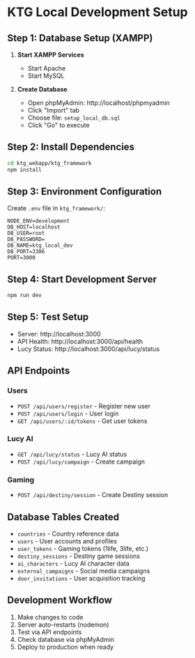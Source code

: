 # KTG Local Development Setup

## Step 1: Database Setup (XAMPP)

1. **Start XAMPP Services**
   - Start Apache
   - Start MySQL

2. **Create Database**
   - Open phpMyAdmin: http://localhost/phpmyadmin
   - Click "Import" tab
   - Choose file: `setup_local_db.sql`
   - Click "Go" to execute

## Step 2: Install Dependencies

```bash
cd ktg_webapp/ktg_framework
npm install
```

## Step 3: Environment Configuration

Create `.env` file in `ktg_framework/`:
```
NODE_ENV=development
DB_HOST=localhost
DB_USER=root
DB_PASSWORD=
DB_NAME=ktg_local_dev
DB_PORT=3306
PORT=3000
```

## Step 4: Start Development Server

```bash
npm run dev
```

## Step 5: Test Setup

- Server: http://localhost:3000
- API Health: http://localhost:3000/api/health
- Lucy Status: http://localhost:3000/api/lucy/status

## API Endpoints

### Users
- `POST /api/users/register` - Register new user
- `POST /api/users/login` - User login
- `GET /api/users/:id/tokens` - Get user tokens

### Lucy AI
- `GET /api/lucy/status` - Lucy AI status
- `POST /api/lucy/campaign` - Create campaign

### Gaming
- `POST /api/destiny/session` - Create Destiny session

## Database Tables Created

- `countries` - Country reference data
- `users` - User accounts and profiles
- `user_tokens` - Gaming tokens (1life, 3life, etc.)
- `destiny_sessions` - Destiny game sessions
- `ai_characters` - Lucy AI character data
- `external_campaigns` - Social media campaigns
- `door_invitations` - User acquisition tracking

## Development Workflow

1. Make changes to code
2. Server auto-restarts (nodemon)
3. Test via API endpoints
4. Check database via phpMyAdmin
5. Deploy to production when ready